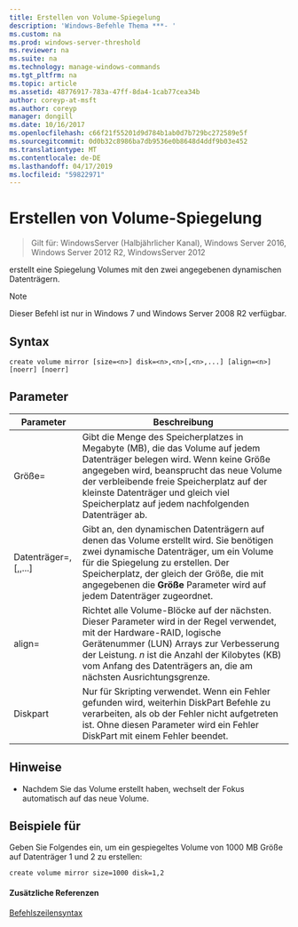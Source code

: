 ```yaml
---
title: Erstellen von Volume-Spiegelung
description: 'Windows-Befehle Thema ***- '
ms.custom: na
ms.prod: windows-server-threshold
ms.reviewer: na
ms.suite: na
ms.technology: manage-windows-commands
ms.tgt_pltfrm: na
ms.topic: article
ms.assetid: 48776917-783a-47ff-8da4-1cab77cea34b
author: coreyp-at-msft
ms.author: coreyp
manager: dongill
ms.date: 10/16/2017
ms.openlocfilehash: c66f21f55201d9d784b1ab0d7b729bc272589e5f
ms.sourcegitcommit: 0d0b32c8986ba7db9536e0b8648d4ddf9b03e452
ms.translationtype: MT
ms.contentlocale: de-DE
ms.lasthandoff: 04/17/2019
ms.locfileid: "59822971"
---
```

# <a name="create-volume-mirror"></a>Erstellen von Volume-Spiegelung

>Gilt für: WindowsServer (Halbjährlicher Kanal), Windows Server 2016, Windows Server 2012 R2, WindowsServer 2012

erstellt eine Spiegelung Volumes mit den zwei angegebenen dynamischen Datenträgern.  
  
> [!NOTE]  
> Dieser Befehl ist nur in Windows 7 und Windows Server 2008 R2 verfügbar.  
  
  
  
## <a name="syntax"></a>Syntax  
  
```  
create volume mirror [size=<n>] disk=<n>,<n>[,<n>,...] [align=<n>] [noerr] [noerr]  
```  
  
## <a name="parameters"></a>Parameter  
  
|Parameter|Beschreibung|  
|-------|--------|  
|Größe\=<n>|Gibt die Menge des Speicherplatzes in Megabyte \(MB\), die das Volume auf jedem Datenträger belegen wird. Wenn keine Größe angegeben wird, beansprucht das neue Volume der verbleibende freie Speicherplatz auf der kleinste Datenträger und gleich viel Speicherplatz auf jedem nachfolgenden Datenträger ab.|  
|Datenträger\=<n>,<n>\[,<n>,...\]|Gibt an, den dynamischen Datenträgern auf denen das Volume erstellt wird. Sie benötigen zwei dynamische Datenträger, um ein Volume für die Spiegelung zu erstellen. Der Speicherplatz, der gleich der Größe, die mit angegebenen die **Größe** Parameter wird auf jedem Datenträger zugeordnet.|  
|align\=<n>|Richtet alle Volume-Blöcke auf der nächsten. Dieser Parameter wird in der Regel verwendet, mit der Hardware-RAID, logische Gerätenummer \(LUN\) Arrays zur Verbesserung der Leistung. *n* ist die Anzahl der Kilobytes \(KB\) vom Anfang des Datenträgers an, die am nächsten Ausrichtungsgrenze.|  
|Diskpart|Nur für Skripting verwendet. Wenn ein Fehler gefunden wird, weiterhin DiskPart Befehle zu verarbeiten, als ob der Fehler nicht aufgetreten ist. Ohne diesen Parameter wird ein Fehler DiskPart mit einem Fehler beendet.|  
  
## <a name="remarks"></a>Hinweise  
  
-   Nachdem Sie das Volume erstellt haben, wechselt der Fokus automatisch auf das neue Volume.  
  
## <a name="BKMK_examples"></a>Beispiele für  
Geben Sie Folgendes ein, um ein gespiegeltes Volume von 1000 MB Größe auf Datenträger 1 und 2 zu erstellen:  
  
```  
create volume mirror size=1000 disk=1,2  
```  
  
#### <a name="additional-references"></a>Zusätzliche Referenzen  
[Befehlszeilensyntax](command-line-syntax-key.md)  
  

  

